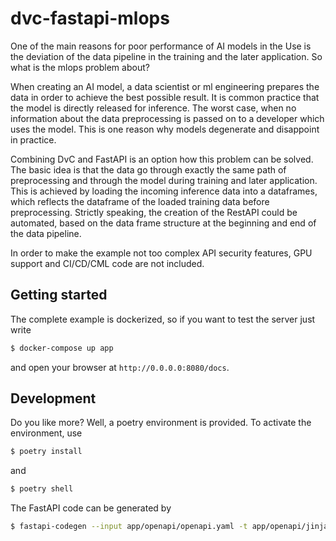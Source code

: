 # dvc-fastapi-mlops

One of the main reasons for poor performance of AI models in the
Use is the deviation of the data pipeline in the training and the 
later application. So what is the mlops problem about?

When creating an AI model, a data scientist or ml engineering prepares the 
data in order to achieve the best possible result. It is common practice 
that the model is directly released for inference. The worst case, when 
no information about the data preprocessing is passed on to a developer 
which uses the model. This is one reason why models degenerate and 
disappoint in practice.

Combining DvC and FastAPI is an option how this problem can be solved. The 
basic idea is that the data go through exactly the same path of 
preprocessing and through the model during training and later application. 
This is achieved by loading the incoming inference data into a 
dataframes, which reflects the dataframe of the loaded training data before 
preprocessing. Strictly speaking, the creation of the RestAPI could be 
automated, based on the data frame structure at the beginning and end of 
the data pipeline.

In order to make the example not too complex API security features, GPU 
support and CI/CD/CML code are not included.

## Getting started
The complete example is dockerized, so if you want to test the server just 
write

```sh
$ docker-compose up app
```
and open your browser at `http://0.0.0.0:8080/docs`.

## Development

Do you like more? Well, a poetry environment is provided. To activate the 
environment, use
```sh
$ poetry install
```
and
```sh
$ poetry shell
```

The FastAPI code can be generated by
```sh
$ fastapi-codegen --input app/openapi/openapi.yaml -t app/openapi/jinja --output app
```
